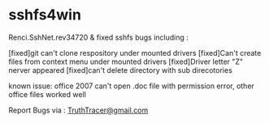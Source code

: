 sshfs4win
=========

Renci.SshNet.rev34720 & fixed sshfs bugs including :

[fixed]git can't clone respository under mounted drivers
[fixed]Can't create files from context menu under mounted drivers
[fixed]Driver letter "Z" nerver appeared
[fixed]can't delete directory with sub direcotories

known issue:
office 2007 can't open .doc file with permission error, other office files worked well

Report Bugs via : TruthTracer@gmail.com
